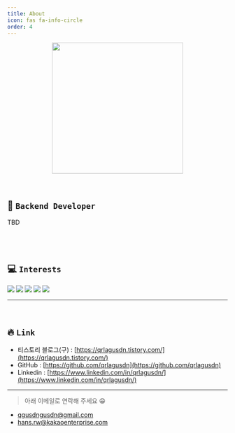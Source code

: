 ```yaml
---
title: About
icon: fas fa-info-circle
order: 4
---
```


<p align="center">
<img src="https://user-images.githubusercontent.com/37402136/143150326-e30ee110-7924-4350-928d-bfdade556128.jpeg" width="300">
</p>
<br/>

## 🌟 `Backend Developer`

TBD

## <br/>

## 💻 `Interests`

<img src="https://img.shields.io/badge/Python-ED9517?style=flat-square&logo=python&logoColor=white"/>
<img src="https://img.shields.io/badge/Javascript-E10098?style=flat-square&logo=Javascript&logoColor=white"/>
<img src="https://img.shields.io/badge/React-3B91C5?style=flat-square&logo=React&logoColor=white"/>
<img src="https://img.shields.io/badge/C-00599C?style=flat-square&logo=C%2B%2B&logoColor=white"/>
<img src="https://img.shields.io/badge/CSS-926DBB?style=flat-square&logo=CSS3&logoColor=white"/>

---

<br/>

## 🔥 `Link`

- 티스토리 블로그(구) : [https://qrlagusdn.tistory.com/](https://qrlagusdn.tistory.com/)
- GitHub : [https://github.com/qrlagusdn](https://github.com/qrlagusdn)
- Linkedin : [https://www.linkedin.com/in/qrlagusdn/](https://www.linkedin.com/in/qrlagusdn/)

---

> 아래 이메일로 연락해 주세요 😁

- qgusdngusdn@gmail.com
- hans.rw@kakaoenterprise.com
